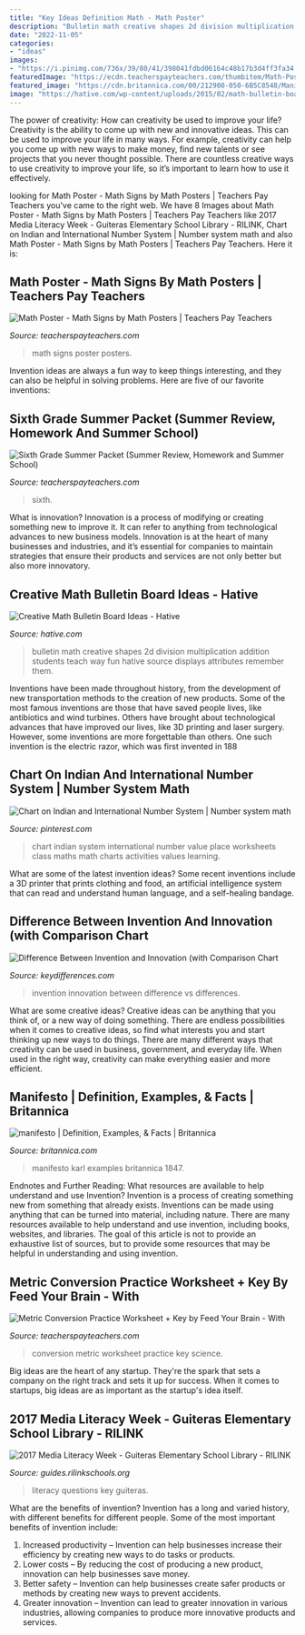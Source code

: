 ```yaml
---
title: "Key Ideas Definition Math - Math Poster"
description: "Bulletin math creative shapes 2d division multiplication addition students teach way fun hative source displays attributes remember them"
date: "2022-11-05"
categories:
- "ideas"
images:
- "https://i.pinimg.com/736x/39/80/41/398041fdbd06164c48b17b3d4ff3fa34.jpg"
featuredImage: "https://ecdn.teacherspayteachers.com/thumbitem/Math-Poster-Math-Signs-3745570-1534305780/original-3745570-1.jpg"
featured_image: "https://cdn.britannica.com/00/212900-050-6B5C8548/Manifesto-Communist-Party-1847-Karl-Marx-Friederich-Engels.jpg"
image: "https://hative.com/wp-content/uploads/2015/02/math-bulletin-board-ideas/8-math-bulletin-board.jpg"
---
```



The power of creativity: How can creativity be used to improve your life?
Creativity is the ability to come up with new and innovative ideas. This can be used to improve your life in many ways. For example, creativity can help you come up with new ways to make money, find new talents or see projects that you never thought possible. There are countless creative ways to use creativity to improve your life, so it’s important to learn how to use it effectively.

	

		
looking for Math Poster - Math Signs by Math Posters | Teachers Pay Teachers you've came to the right web. We have 8 Images about Math Poster - Math Signs by Math Posters | Teachers Pay Teachers like 2017 Media Literacy Week - Guiteras Elementary School Library - RILINK, Chart on Indian and International Number System | Number system math and also Math Poster - Math Signs by Math Posters | Teachers Pay Teachers. Here it is:
		
    
## Math Poster - Math Signs By Math Posters | Teachers Pay Teachers

<img loading=lazy src="https://ecdn.teacherspayteachers.com/thumbitem/Math-Poster-Math-Signs-3745570-1534305780/original-3745570-1.jpg" onerror="this.onerror=null;this.src='https://tse3.mm.bing.net/th?id=OIP.pa1ZPZzHQmv9eenQfnX9dgAAAA&amp;pid=15.1';" alt="Math Poster - Math Signs by Math Posters | Teachers Pay Teachers">

_Source: teacherspayteachers.com_

>math signs poster posters. 

	

Invention ideas are always a fun way to keep things interesting, and they can also be helpful in solving problems. Here are five of our favorite inventions: 

    
## Sixth Grade Summer Packet (Summer Review, Homework And Summer School)

<img loading=lazy src="https://ecdn.teacherspayteachers.com/thumbitem/Winter-Math-Kindergarten-Worksheets-3595999-1624764928/original-3595999-3.jpg" onerror="this.onerror=null;this.src='https://tse1.mm.bing.net/th?id=OIP.NX9YkXkAsFRUnrwDsPBgbgAAAA&amp;pid=15.1';" alt="Sixth Grade Summer Packet (Summer Review, Homework and Summer School)">

_Source: teacherspayteachers.com_

>sixth. 

	

What is innovation?
Innovation is a process of modifying or creating something new to improve it. It can refer to anything from technological advances to new business models. Innovation is at the heart of many businesses and industries, and it’s essential for companies to maintain strategies that ensure their products and services are not only better but also more innovatory.

    
## Creative Math Bulletin Board Ideas - Hative

<img loading=lazy src="https://hative.com/wp-content/uploads/2015/02/math-bulletin-board-ideas/8-math-bulletin-board.jpg" onerror="this.onerror=null;this.src='https://tse3.mm.bing.net/th?id=OIP.WJ3puP-6pu34h9rO7rU83gHaKo&amp;pid=15.1';" alt="Creative Math Bulletin Board Ideas - Hative">

_Source: hative.com_

>bulletin math creative shapes 2d division multiplication addition students teach way fun hative source displays attributes remember them. 

	

Inventions have been made throughout history, from the development of new transportation methods to the creation of new products. Some of the most famous inventions are those that have saved people lives, like antibiotics and wind turbines. Others have brought about technological advances that have improved our lives, like 3D printing and laser surgery. However, some inventions are more forgettable than others. One such invention is the electric razor, which was first invented in 188
    
## Chart On Indian And International Number System | Number System Math

<img loading=lazy src="https://i.pinimg.com/736x/39/80/41/398041fdbd06164c48b17b3d4ff3fa34.jpg" onerror="this.onerror=null;this.src='https://tse4.mm.bing.net/th?id=OIP.gY60Vss7gjZIn8a2aVvMzQHaJ3&amp;pid=15.1';" alt="Chart on Indian and International Number System | Number system math">

_Source: pinterest.com_

>chart indian system international number value place worksheets class maths math charts activities values learning. 

	

What are some of the latest invention ideas?
Some recent inventions include a 3D printer that prints clothing and food, an artificial intelligence system that can read and understand human language, and a self-healing bandage.

    
## Difference Between Invention And Innovation (with Comparison Chart

<img loading=lazy src="https://keydifferences.com/wp-content/uploads/2016/07/invention-vs-innovation-thumbnail.jpg" onerror="this.onerror=null;this.src='https://tse1.mm.bing.net/th?id=OIP.uM1Yfj3K8eZOe1H_-bxqeAHaDF&amp;pid=15.1';" alt="Difference Between Invention and Innovation (with Comparison Chart">

_Source: keydifferences.com_

>invention innovation between difference vs differences. 

	

What are some creative ideas?
Creative ideas can be anything that you think of, or a new way of doing something. There are endless possibilities when it comes to creative ideas, so find what interests you and start thinking up new ways to do things. There are many different ways that creativity can be used in business, government, and everyday life. When used in the right way, creativity can make everything easier and more efficient.

    
## Manifesto | Definition, Examples, &amp; Facts | Britannica

<img loading=lazy src="https://cdn.britannica.com/00/212900-050-6B5C8548/Manifesto-Communist-Party-1847-Karl-Marx-Friederich-Engels.jpg" onerror="this.onerror=null;this.src='https://tse4.mm.bing.net/th?id=OIP.0bxrUQtXWziDL9N2exHMSgHaLm&amp;pid=15.1';" alt="manifesto | Definition, Examples, &amp; Facts | Britannica">

_Source: britannica.com_

>manifesto karl examples britannica 1847. 

	

Endnotes and Further Reading: What resources are available to help understand and use Invention?
Invention is a process of creating something new from something that already exists. Inventions can be made using anything that can be turned into material, including nature. There are many resources available to help understand and use invention, including books, websites, and libraries. The goal of this article is not to provide an exhaustive list of sources, but to provide some resources that may be helpful in understanding and using invention.

    
## Metric Conversion Practice Worksheet + Key By Feed Your Brain - With

<img loading=lazy src="https://ecdn.teacherspayteachers.com/thumbitem/Metric-Conversion-Practice-Worksheet-Key-2024350-1559045168/original-2024350-1.jpg" onerror="this.onerror=null;this.src='https://tse1.mm.bing.net/th?id=OIP.kvpG1-meqrjQe1BPVLvOHwAAAA&amp;pid=15.1';" alt="Metric Conversion Practice Worksheet + Key by Feed Your Brain - With">

_Source: teacherspayteachers.com_

>conversion metric worksheet practice key science. 

	

Big ideas are the heart of any startup. They're the spark that sets a company on the right track and sets it up for success. When it comes to startups, big ideas are as important as the startup's idea itself. 

    
## 2017 Media Literacy Week - Guiteras Elementary School Library - RILINK

<img loading=lazy src="http://s3.amazonaws.com/libapps/accounts/6784/images/Key_Questions_of_Media_Literacy.jpeg" onerror="this.onerror=null;this.src='https://tse4.mm.bing.net/th?id=OIP.cDBB9jOCznYYKzKTA9_8HAHaN6&amp;pid=15.1';" alt="2017 Media Literacy Week - Guiteras Elementary School Library - RILINK">

_Source: guides.rilinkschools.org_

>literacy questions key guiteras. 

	

What are the benefits of invention?
Invention has a long and varied history, with different benefits for different people. Some of the most important benefits of invention include: 
1) Increased productivity – Invention can help businesses increase their efficiency by creating new ways to do tasks or products. 
2) Lower costs – By reducing the cost of producing a new product, innovation can help businesses save money. 
3) Better safety – Invention can help businesses create safer products or methods by creating new ways to prevent accidents.
4) Greater innovation – Invention can lead to greater innovation in various industries, allowing companies to produce more innovative products and services.

